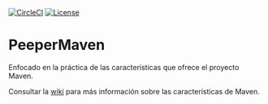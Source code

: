 [![CircleCI](https://circleci.com/gh/toniferr/PeeperMaven.svg?style=svg)](https://circleci.com/gh/toniferr/PeeperMaven)
[![License](https://img.shields.io/badge/License-Apache%202.0-blue.svg)](https://opensource.org/licenses/Apache-2.0)

# PeeperMaven

Enfocado en la práctica de las características que ofrece el proyecto Maven.

Consultar la [wiki](https://github.com/toniferr/PeeperMaven/wiki) para más información sobre las características de Maven.
